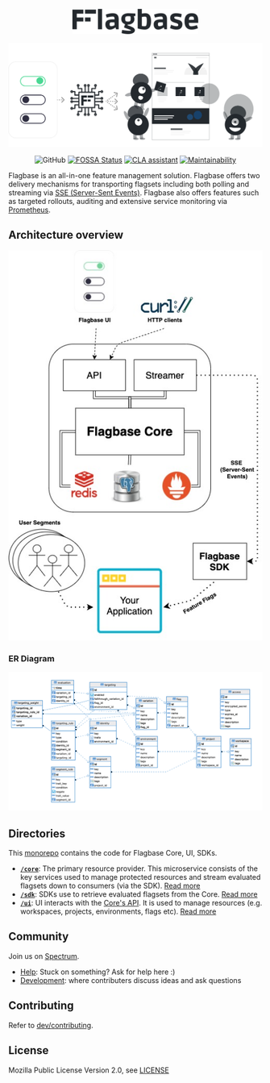<div align="center">

  <img width="250px" src="./www/docs/assets/img/banner-dark.svg" /></br>

  <img width="570px"  src="./www/docs/assets/img/readme-banner.svg" /></br>

  ![GitHub](https://img.shields.io/github/license/flagbase/flagbase)
  [![FOSSA Status](https://app.fossa.com/api/projects/git%2Bgithub.com%2Fflagbase%2Fflagbase.svg?type=shield)](https://app.fossa.com/projects/git%2Bgithub.com%2Fflagbase%2Fflagbase?ref=badge_shield)
  [![CLA assistant](https://cla-assistant.io/readme/badge/flagbase/flagbase)](https://cla-assistant.io/flagbase/flagbase)
  [![Maintainability](https://api.codeclimate.com/v1/badges/a4766905458a5cb74f7b/maintainability)](https://codeclimate.com/github/flagbase/flagbase/maintainability)

</div>

Flagbase is an all-in-one feature management solution. Flagbase offers two delivery mechanisms for transporting flagsets including both polling and streaming via [SSE (Server-Sent Events)](https://developer.mozilla.org/en-US/docs/Web/API/Server-sent_events/Using_server-sent_events). Flagbase also offers features such as targeted rollouts, auditing and extensive service monitoring via [Prometheus](https://prometheus.io).


## Architecture overview
<div align="center">
  <img width="570px" aria-label="Architecture Diagram" src="./www/dev/assets/img/system-in-context.jpg" /></br>
</div>

### ER Diagram
![ER Diagram](./www/dev/assets/img/er-diagram.png)

## Directories
This [monorepo](https://en.wikipedia.org/wiki/Monorepo) contains the code for Flagbase Core, UI, SDKs.
* **[`/core`](./core/README.md)**: The primary resource provider. This microservice consists of the key services used to manage protected resources and stream evaluated flagsets down to consumers (via the SDK). [Read more](./core/README.md)
* **[`/sdk`](./sdk/README.md)**: SDKs use to retrieve evaluated flagsets from the Core. [Read more](./sdk/README.md)
* **[`/ui`](./ui/README.md)**: UI interacts with the [Core's API](https://flagbase.com/docs/api). It is used to manage resources (e.g. workspaces, projects, environments, flags etc). [Read more](./ui/README.md)

## Community
Join us on [Spectrum](https://spectrum.chat/flagbase).
* [Help](https://spectrum.chat/flagbase/help): Stuck on something? Ask for help here :)
* [Development](https://spectrum.chat/flagbase/dev): where contributers discuss ideas and ask questions

## Contributing
Refer to [dev/contributing](./www/dev/contributing/1_overview.md).

## License
Mozilla Public License Version 2.0, see [LICENSE](./LICENSE)
